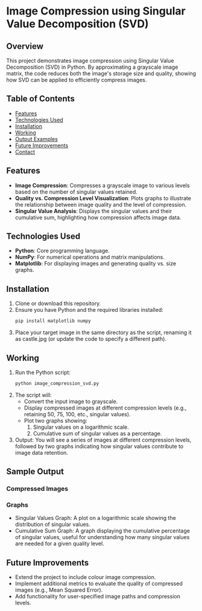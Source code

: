 # Image Compression using Singular Value Decomposition (SVD)

## Overview
This project demonstrates image compression using Singular Value Decomposition (SVD) in Python. By approximating a grayscale image matrix, the code reduces both the image's storage size and quality, showing how SVD can be applied to efficiently compress images.

## Table of Contents
- [Features](#features)
- [Technologies Used](#technologies-used)
- [Installation](#installation)
- [Working](#working)
- [Output Examples](#output-examples)
- [Future Improvements](#future-improvements)
- [Contact](#contact)

## Features
- **Image Compression**: Compresses a grayscale image to various levels based on the number of singular values retained.
- **Quality vs. Compression Level Visualization**: Plots graphs to illustrate the relationship between image quality and the level of compression.
- **Singular Value Analysis**: Displays the singular values and their cumulative sum, highlighting how compression affects image data.

## Technologies Used
- **Python**: Core programming language.
- **NumPy**: For numerical operations and matrix manipulations.
- **Matplotlib**: For displaying images and generating quality vs. size graphs.

## Installation
1. Clone or download this repository.
2. Ensure you have Python and the required libraries installed:
   ```bash
   pip install matplotlib numpy
3. Place your target image in the same directory as the script, renaming it as castle.jpg (or update the code to specify a different path).

## Working
1. Run the Python script:
   ```bash
   python image_compression_svd.py

2. The script will:
   - Convert the input image to grayscale.
   - Display compressed images at different compression levels (e.g., retaining 50, 75, 100, etc., singular values).
   - Plot two graphs showing:
       1. Singular values on a logarithmic scale.
       2. Cumulative sum of singular values as a percentage.
3. Output: You will see a series of images at different compression levels, followed by two graphs indicating how singular values contribute to image data retention.

## Sample Output
### Compressed Images
### Graphs
- Singular Values Graph: A plot on a logarithmic scale showing the distribution of singular values.
- Cumulative Sum Graph: A graph displaying the cumulative percentage of singular values, useful for understanding how many singular values are needed for a given quality level.

## Future Improvements
- Extend the project to include colour image compression.
- Implement additional metrics to evaluate the quality of compressed images (e.g., Mean Squared Error).
- Add functionality for user-specified image paths and compression levels.


